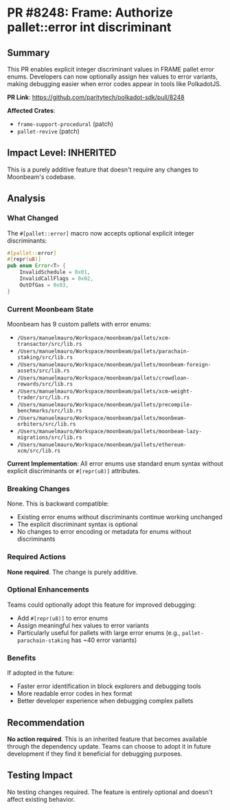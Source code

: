 # PR #8248: Frame: Authorize pallet::error int discriminant

## Summary
This PR enables explicit integer discriminant values in FRAME pallet error enums. Developers can now optionally assign hex values to error variants, making debugging easier when error codes appear in tools like PolkadotJS.

**PR Link**: https://github.com/paritytech/polkadot-sdk/pull/8248

**Affected Crates**:
- `frame-support-procedural` (patch)
- `pallet-revive` (patch)

## Impact Level: INHERITED

This is a purely additive feature that doesn't require any changes to Moonbeam's codebase.

## Analysis

### What Changed
The `#[pallet::error]` macro now accepts optional explicit integer discriminants:

```rust
#[pallet::error]
#[repr(u8)]
pub enum Error<T> {
    InvalidSchedule = 0x01,
    InvalidCallFlags = 0x02,
    OutOfGas = 0x03,
}
```

### Current Moonbeam State
Moonbeam has 9 custom pallets with error enums:
- `/Users/manuelmauro/Workspace/moonbeam/pallets/xcm-transactor/src/lib.rs`
- `/Users/manuelmauro/Workspace/moonbeam/pallets/parachain-staking/src/lib.rs`
- `/Users/manuelmauro/Workspace/moonbeam/pallets/moonbeam-foreign-assets/src/lib.rs`
- `/Users/manuelmauro/Workspace/moonbeam/pallets/crowdloan-rewards/src/lib.rs`
- `/Users/manuelmauro/Workspace/moonbeam/pallets/xcm-weight-trader/src/lib.rs`
- `/Users/manuelmauro/Workspace/moonbeam/pallets/precompile-benchmarks/src/lib.rs`
- `/Users/manuelmauro/Workspace/moonbeam/pallets/moonbeam-orbiters/src/lib.rs`
- `/Users/manuelmauro/Workspace/moonbeam/pallets/moonbeam-lazy-migrations/src/lib.rs`
- `/Users/manuelmauro/Workspace/moonbeam/pallets/ethereum-xcm/src/lib.rs`

**Current Implementation**: All error enums use standard enum syntax without explicit discriminants or `#[repr(u8)]` attributes.

### Breaking Changes
None. This is backward compatible:
- Existing error enums without discriminants continue working unchanged
- The explicit discriminant syntax is optional
- No changes to error encoding or metadata for enums without discriminants

### Required Actions
**None required**. The change is purely additive.

### Optional Enhancements
Teams could optionally adopt this feature for improved debugging:
- Add `#[repr(u8)]` to error enums
- Assign meaningful hex values to error variants
- Particularly useful for pallets with large error enums (e.g., `pallet-parachain-staking` has ~40 error variants)

### Benefits
If adopted in the future:
- Faster error identification in block explorers and debugging tools
- More readable error codes in hex format
- Better developer experience when debugging complex pallets

## Recommendation
**No action required**. This is an inherited feature that becomes available through the dependency update. Teams can choose to adopt it in future development if they find it beneficial for debugging purposes.

## Testing Impact
No testing changes required. The feature is entirely optional and doesn't affect existing behavior.
